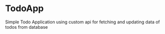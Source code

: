# TodoApp
Simple Todo Application using custom api for fetching and updating data of todos from database
